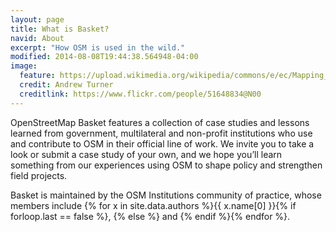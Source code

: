 ```yaml
---
layout: page
title: What is Basket?
navid: About
excerpt: "How OSM is used in the wild."
modified: 2014-08-08T19:44:38.564948-04:00
image:
  feature: https://upload.wikimedia.org/wikipedia/commons/e/ec/Mapping_the_Zoo_Crew_Sign.jpg
  credit: Andrew Turner
  creditlink: https://www.flickr.com/people/51648834@N00
---
```


OpenStreetMap Basket features a collection of case studies and lessons learned from government, multilateral and non-profit institutions who use and contribute to OSM in their official line of work. We invite you to take a look or submit a case study of your own, and we hope you’ll learn something from our experiences using OSM to shape policy and strengthen field projects. 

Basket is maintained by the OSM Institutions community of practice, whose members include {% for x in site.data.authors %}{{ x.name[0] }}{% if forloop.last == false %}, {% else %} and {% endif %}{% endfor %}. 
